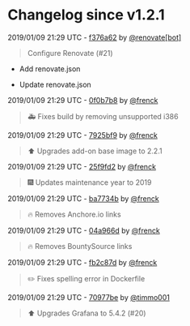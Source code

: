 # Changelog since v1.2.1

2019/01/09 21:29 UTC - [f376a62](https://github.com/hassio-addons/addon-grafana/commit/f376a627ab22b057db1132b695bd6b4a9ae1f546) by [@renovate[bot]](https://github.com/apps/renovate)
> Configure Renovate (#21)

* Add renovate.json

* Update renovate.json 

2019/01/09 21:29 UTC - [0f0b7b8](https://github.com/hassio-addons/addon-grafana/commit/0f0b7b897b5b50f4d2dde75b5fe4323c32db1410) by [@frenck](https://github.com/frenck)
> :ambulance: Fixes build by removing unsupported i386 

2019/01/09 21:29 UTC - [7925bf9](https://github.com/hassio-addons/addon-grafana/commit/7925bf91a2b50e674b9345d7ab3d3d556acc7e4a) by [@frenck](https://github.com/frenck)
> :arrow_up: Upgrades add-on base image to 2.2.1 

2019/01/09 21:29 UTC - [25f9fd2](https://github.com/hassio-addons/addon-grafana/commit/25f9fd23ec41c27a9ea3aeb55bbd5f21dd22f9bf) by [@frenck](https://github.com/frenck)
> :fireworks: Updates maintenance year to 2019 

2019/01/09 21:29 UTC - [ba7734b](https://github.com/hassio-addons/addon-grafana/commit/ba7734bfdee53ba08a5e004ea9ec3db0b12cc1fa) by [@frenck](https://github.com/frenck)
> :fire: Removes Anchore.io links 

2019/01/09 21:29 UTC - [04a966d](https://github.com/hassio-addons/addon-grafana/commit/04a966da7fe2643616c7b993cfca0a3ae5d79a12) by [@frenck](https://github.com/frenck)
> :fire: Removes BountySource links 

2019/01/09 21:29 UTC - [fb2c87d](https://github.com/hassio-addons/addon-grafana/commit/fb2c87d103bec5fd11c24e724e442263a60ee5ff) by [@frenck](https://github.com/frenck)
> :pencil2: Fixes spelling error in Dockerfile 

2019/01/09 21:29 UTC - [70977be](https://github.com/hassio-addons/addon-grafana/commit/70977bedaf15efc08386a227fe9fe088588cc222) by [@timmo001](https://github.com/timmo001)
> :arrow_up: Upgrades Grafana to 5.4.2 (#20) 

